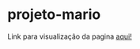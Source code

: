 # projeto-mario

Link para visualização da pagina <a href="https://natanmendes0.github.io/projeto-mario/">aqui!</a>

